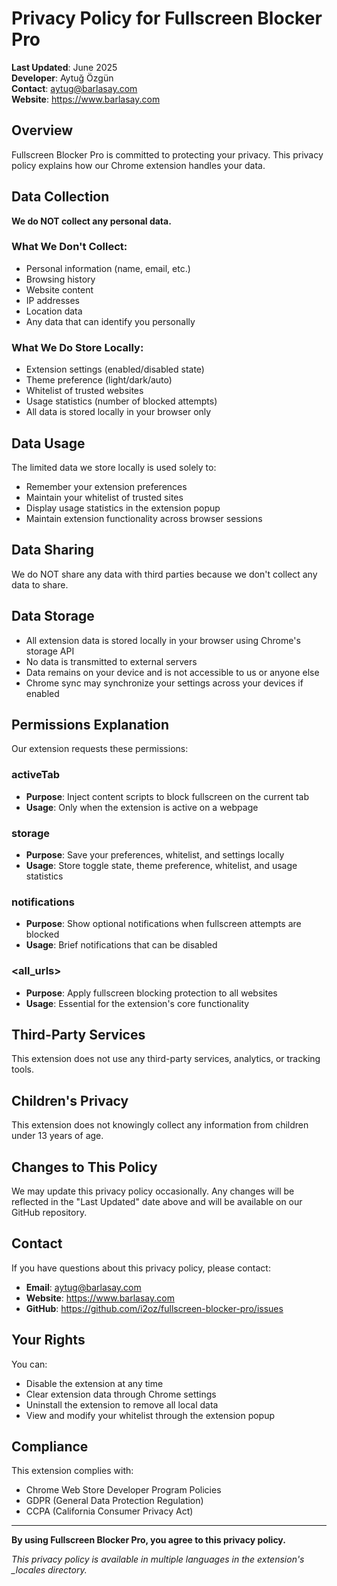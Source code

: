 # Privacy Policy for Fullscreen Blocker Pro

**Last Updated**: June 2025  
**Developer**: Aytuğ Özgün  
**Contact**: aytug@barlasay.com  
**Website**: https://www.barlasay.com

## Overview

Fullscreen Blocker Pro is committed to protecting your privacy. This privacy policy explains how our Chrome extension handles your data.

## Data Collection

**We do NOT collect any personal data.**

### What We Don't Collect:
- Personal information (name, email, etc.)
- Browsing history
- Website content
- IP addresses
- Location data
- Any data that can identify you personally

### What We Do Store Locally:
- Extension settings (enabled/disabled state)
- Theme preference (light/dark/auto)
- Whitelist of trusted websites
- Usage statistics (number of blocked attempts)
- All data is stored locally in your browser only

## Data Usage

The limited data we store locally is used solely to:
- Remember your extension preferences
- Maintain your whitelist of trusted sites
- Display usage statistics in the extension popup
- Maintain extension functionality across browser sessions

## Data Sharing

We do NOT share any data with third parties because we don't collect any data to share.

## Data Storage

- All extension data is stored locally in your browser using Chrome's storage API
- No data is transmitted to external servers
- Data remains on your device and is not accessible to us or anyone else
- Chrome sync may synchronize your settings across your devices if enabled

## Permissions Explanation

Our extension requests these permissions:

### activeTab
- **Purpose**: Inject content scripts to block fullscreen on the current tab
- **Usage**: Only when the extension is active on a webpage

### storage
- **Purpose**: Save your preferences, whitelist, and settings locally
- **Usage**: Store toggle state, theme preference, whitelist, and usage statistics

### notifications
- **Purpose**: Show optional notifications when fullscreen attempts are blocked
- **Usage**: Brief notifications that can be disabled

### <all_urls>
- **Purpose**: Apply fullscreen blocking protection to all websites
- **Usage**: Essential for the extension's core functionality

## Third-Party Services

This extension does not use any third-party services, analytics, or tracking tools.

## Children's Privacy

This extension does not knowingly collect any information from children under 13 years of age.

## Changes to This Policy

We may update this privacy policy occasionally. Any changes will be reflected in the "Last Updated" date above and will be available on our GitHub repository.

## Contact

If you have questions about this privacy policy, please contact:
- **Email**: aytug@barlasay.com
- **Website**: https://www.barlasay.com
- **GitHub**: https://github.com/i2oz/fullscreen-blocker-pro/issues

## Your Rights

You can:
- Disable the extension at any time
- Clear extension data through Chrome settings
- Uninstall the extension to remove all local data
- View and modify your whitelist through the extension popup

## Compliance

This extension complies with:
- Chrome Web Store Developer Program Policies
- GDPR (General Data Protection Regulation)
- CCPA (California Consumer Privacy Act)

---

**By using Fullscreen Blocker Pro, you agree to this privacy policy.**

*This privacy policy is available in multiple languages in the extension's _locales directory.*